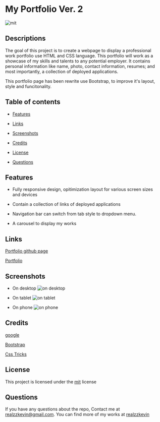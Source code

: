 # My Portfolio Ver. 2
![mit](https://img.shields.io/badge/license-mit-green?style=plastic)
## Descriptions 
The goal of this project is to create a webpage to display a professional work portfolio use HTML and CSS language. This portfolio will work as a showcase of my skills and talents to any potential employer. It contains personal information like name, photo, contact information, resumes; and most importantly, a collection of deployed applications. 

This portfolio page has been rewrite use Bootstrap, to improve it's layout, style and funcitonality.

## Table of contents
- [Features](#features)
  
- [Links](#links) 

- [Screenshots](#screenshots) 

- [Credits](#credits)

- [License](#license) 

- [Questions](#questions) 

## Features

- Fully responsive design, opitimization layout for various screen sizes and devices

- Contain a collection of links of deployed applications

- Navigation bar can switch from tab style to dropdown menu.

- A carousel to display my works

## Links

[Portfolio github page](https://desolate-harbor-03118.herokuapp.com/)

[Portfolio](https://github.com/realzzkevin/Note_Taker)

## Screenshots

- On desktop
![on desktop](./assets/images/screenshots/desktop.png)

- On tablet
![on tablet](./assets/images/screenshots/tablet.png)

- On phone
![on phone](./assets/images/screenshots/phone.png)

## Credits

[google](https://www.google.com/)

[Bootstrap](https://getbootstrap.com/)

[Css Tricks](https://css-tricks.com/)

## License

This project is licensed under the [mit](./LICENSE) license

## Questions
If you have any questions about the repo, Contact me at [realzzkevin@gmail.com](realzzkevin@gmail.com). You can find more of my works at [realzzkevin](https://github.com/realzzkevin)
